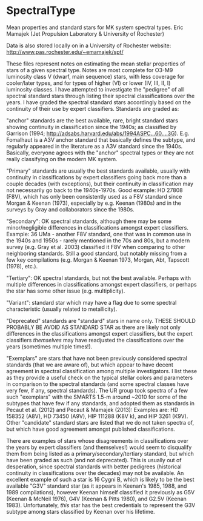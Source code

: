 # SpectralType
Mean properties and standard stars for MK system spectral types. 
Eric Mamajek (Jet Propulsion Laboratory & University of Rochester)

Data is also stored locally on in a University of Rochester website:
http://www.pas.rochester.edu/~emamajek/spt/

These files represent notes on estimating the mean stellar properties of stars
of a given spectral type. Notes are most complete for O3-M9 luminosity class V (dwarf, main sequence) stars,
with less coverage for cooler/later types, and for types of higher (VI) or lower
(IV, III, II, I) luminosity classes. I have attempted to investigate the "pedigree"
of all spectral standard stars through listing their spectral classifications over
the years. I have graded the spectral standard stars accordingly based on the
continuity of their use by expert classifiers. Standards are graded as: 

"anchor" standards are the best available, rare, bright standard stars showing 
continuity in classification since the 1940s; as classified by Garrison (1994; 
http://adsabs.harvard.edu/abs/1994ASPC...60....3G). E.g. Fomalhaut is a A3V anchor standard 
that basically defines the subtype, and regularly appeared in the literature as a A3V standard 
since the 1940s. Basically, everyone agrees with the "anchor" spectral types or they are
not really classifying on the modern MK system. 

"Primary" standards are usually the best standards available, usually with continuity in 
classifications by expert classifiers going back more than a couple decades (with exceptions),
but their continuity in classification may not necessarily go back to the 1940s-1970s. 
Good example: HD 27808 (F8V), which has only been consistently used as a F8V standard
since Morgan & Keenan (1973), especially by e.g. Keenan (1980s) and in the surveys
by Gray and collaborators since the 1980s. 

"Secondary": OK spectral standards, although there may be some minor/negligible differences
in classifications amongst expert classifiers. Example: 36 UMa - another F8V standard, one
that was in common use in the 1940s and 1950s - rarely mentioned in the 70s and 80s, but
a modern survey (e.g. Gray et al. 2003) classified it F8V when comparing to other neighboring
standards. Still a good standard, but notably missing from a few key compilations 
(e.g. Morgan & Keenan 1973, Morgan, Abt, Tapscott (1978), etc.). 

"Tertiary": OK spectral standards, but not the best available. Perhaps with multiple differences
in classifications amongst expert classifiers, or perhaps the star has some other issue
(e.g. multiplicity). 

"Variant": standard star which may have a flag due to some spectral characteristic (usually
related to metallicity). 

"Deprecated" standards are "standard" stars in name only. THESE SHOULD PROBABLY BE AVOID AS STANDARD 
STAR as there are likely not only differences in the classifications amongst expert classifiers, but
the expert classifiers *themselves* may have readjusted the classifications over the years (sometimes
multiple times!). 

"Exemplars" are stars that have not been previously considered spectral standards (that we are aware of),
but which appear to have decent agreement in spectral classification among multiple investigators. 
I list these as they provide a useful check on the typical stellar colors and parameters in comparison to
the spectral standards (and some spectral classes have very few, if any, spectral standards). 
The UR group took spectra of a few such "exemplars" with the SMARTS 1.5-m around ~2010 for some of the
subtypes that have few if any standards, and adopted them as standards in Pecaut et al. (2012) and 
Pecaut & Mamajek (2013): Examples are: HD 158352 (A8V), HD 73450 (A9V), HIP 111288 (K8V k), and HIP 3261 
(K9V). Other "candidate" standard stars are listed that we do not taken spectra of, but
which have good agreement amongst published classifications. 

There are examples of stars whose disagreements in classifications over the years by expert
classifiers (and themselves!) would seem to disqualify them from being listed as a 
primary/secondary/tertiary standard, but which have been graded as such (and not deprecated). 
This is usually out of desperation, since spectral standards with better pedigrees (historical 
continuity in classifications over the decades) may not be available. An excellent example of such 
a star is 16 Cygni B, which is likely to be the best available "G3V" standard star (as it appears in 
Keenan's 1985, 1988, and 1989 compilations), however Keenan himself classified it previously as G5V 
(Keenan & McNeil 1976), G4V (Keenan & Pitts 1980), and G2.5V (Keenan 1983). Unfortunately,
*this* star has the best credentials to represent the G3V subtype among stars classified by 
Keenan over his lifetime. 








